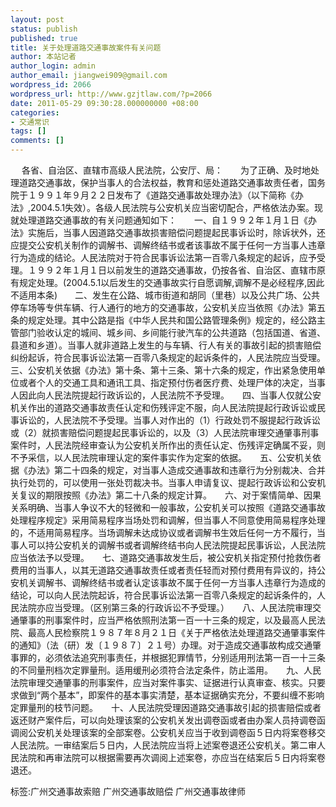 ```yaml
---
layout: post
status: publish
published: true
title: 关于处理道路交通事故案件有关问题
author: 本站记者
author_login: admin
author_email: jiangwei909@gmail.com
wordpress_id: 2066
wordpress_url: http://www.gzjtlaw.com/?p=2066
date: 2011-05-29 09:30:28.000000000 +08:00
categories:
- 交通常识
tags: []
comments: []
---
```

　 各省、自治区、直辖市高级人民法院，公安厅、局：　　为了正确、及时地处理道路交通事故，保护当事人的合法权益，教育和惩处道路交通事故责任者，国务院于１９９１年９月２２日发布了《道路交通事故处理办法》（以下简称《办法》,2004.5.1失效）。各级人民法院与公安机关应当密切配合，严格依法办案。现就处理道路交通事故的有关问题通知如下：　　一、自１９９２年１月１日《办法》实施后，当事人因道路交通事故损害赔偿问题提起民事诉讼时，除诉状外，还应提交公安机关制作的调解书、调解终结书或者该事故不属于任何一方当事人违章行为造成的结论。人民法院对于符合民事诉讼法第一百零八条规定的起诉，应予受理。１９９２年１月１日以前发生的道路交通事故，仍按各省、自治区、直辖市原有规定处理。(2004.5.1以后发生的交通事故实行自愿调解,调解不是必经程序,因此不适用本条)　　二、发生在公路、城市街道和胡同（里巷）以及公共广场、公共停车场等专供车辆、行人通行的地方的交通事故，公安机关应当依照《办法》第五条的规定处理。其中公路是指《中华人民共和国公路管理条例》规定的，经公路主管部门验收认定的城间、城乡间、乡间能行驶汽车的公共道路（包括国道、省道、县道和乡道）。当事人就非道路上发生的与车辆、行人有关的事故引起的损害赔偿纠纷起诉，符合民事诉讼法第一百零八条规定的起诉条件的，人民法院应当受理。　　三、公安机关依据《办法》第十条、第十三条、第十六条的规定，作出紧急使用单位或者个人的交通工具和通讯工具、指定预付伤者医疗费、处理尸体的决定，当事人因此向人民法院提起行政诉讼的，人民法院不予受理。　　四、当事人仅就公安机关作出的道路交通事故责任认定和伤残评定不服，向人民法院提起行政诉讼或民事诉讼的，人民法院不予受理。当事人对作出的（1）行政处罚不服提起行政诉讼或（2）就损害赔偿问题提起民事诉讼的，以及（3）人民法院审理交通肇事刑事案件时，人民法院经审查认为公安机关所作出的责任认定、伤残评定确属不妥，则不予采信，以人民法院审理认定的案件事实作为定案的依据。　　五、公安机关依据《办法》第二十四条的规定，对当事人造成交通事故和违章行为分别裁决、合并执行处罚的，可以使用一张处罚裁决书。当事人申请复议、提起行政诉讼和公安机关复议的期限按照《办法》第二十八条的规定计算。　　六、对于案情简单、因果关系明确、当事人争议不大的轻微和一般事故，公安机关可以按照《道路交通事故处理程序规定》采用简易程序当场处罚和调解，但当事人不同意使用简易程序处理的，不适用简易程序。当场调解未达成协议或者调解书生效后任何一方不履行，当事人可以持公安机关的调解书或者调解终结书向人民法院提起民事诉讼，人民法院应当依法予以受理。　　七、道路交通事故发生后，被公安机关指定预付抢救伤者费用的当事人，以其无道路交通事故责任或者责任轻而对预付费用有异议的，持公安机关调解书、调解终结书或者认定该事故不属于任何一方当事人违章行为造成的结论，可以向人民法院起诉，符合民事诉讼法第一百零八条规定的起诉条件的，人民法院亦应当受理。（区别第三条的行政诉讼不予受理。）　　八、人民法院审理交通肇事的刑事案件时，应当严格依照刑法第一百一十三条的规定，以及最高人民法院、最高人民检察院１９８７年８月２１日《关于严格依法处理道路交通肇事案件的通知》（法（研）发〔１９８７〕２１号）办理。对于造成交通事故构成交通肇事罪的，必须依法追究刑事责任，并根据犯罪情节，分别适用刑法第一百一十三条的不同量刑档次定罪量刑。适用缓刑必须符合法定条件，防止滥用。　　九、人民法院审理交通肇事的刑事案件，应当对案件事实、证据进行认真审查、核实。只要求做到&ldquo;两个基本&rdquo;，即案件的基本事实清楚，基本证据确实充分，不要纠缠不影响定罪量刑的枝节问题。　　十、人民法院受理因道路交通事故引起的损害赔偿或者返还财产案件后，可以向处理该案的公安机关发出调卷函或者由办案人员持调卷函调阅公安机关处理该案的全部案卷。公安机关应当于收到调卷函５日内将案卷移交人民法院。一审结案后５日内，人民法院应当将上述案卷退还公安机关。第二审人民法院和再审法院可以根据需要再次调阅上述案卷，亦应当在结案后５日内将案卷退还。 标签:广州交通事故索赔 广州交通事故赔偿 广州交通事故律师
